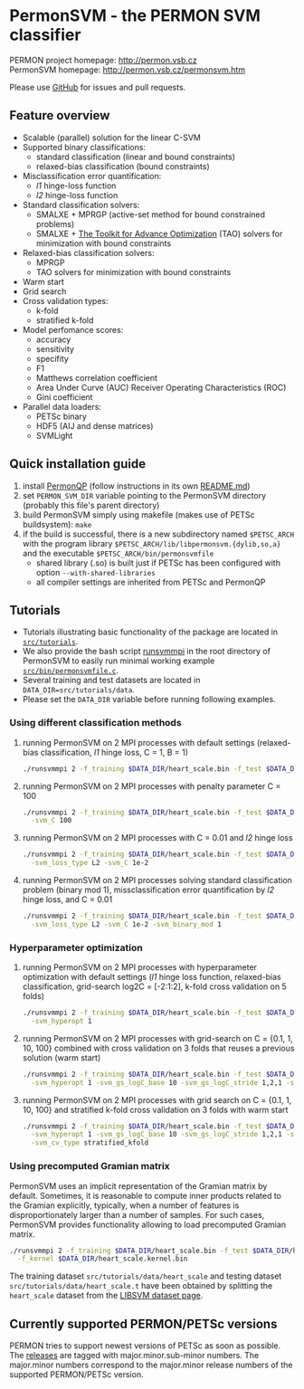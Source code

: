 PermonSVM - the PERMON SVM classifier
====================================

PERMON project homepage: <http://permon.vsb.cz>  
PermonSVM homepage: <http://permon.vsb.cz/permonsvm.htm>

Please use [GitHub](https://github.com/permon/permonsvm) for issues and pull requests.

Feature overview
-----------------

- Scalable (parallel) solution for the linear C-SVM 
- Supported binary classifications:	
	- standard classification (linear and bound constraints)
	- relaxed-bias classification (bound constraints)
- Misclassification error quantification:
	- _l1_ hinge-loss function
	- _l2_ hinge-loss function
- Standard classification solvers: 
	-  SMALXE + MPRGP (active-set method for bound constrained problems) 
	-  SMALXE + [The Toolkit for Advance Optimization](https://www.mcs.anl.gov/petsc/petsc-current/docs/manualpages/Tao/index.html) (TAO) solvers for minimization with bound constraints
- Relaxed-bias classification solvers:
	- MPRGP
	- TAO solvers for minimization with bound constraints 
- Warm start  
- Grid search
- Cross validation types:
	- k-fold 
	- stratified k-fold
- Model perfomance scores:
	- accuracy
	- sensitivity
	- specifity
	- F1
	- Matthews correlation coefficient 
	- Area Under Curve (AUC) Receiver Operating Characteristics (ROC)
	- Gini coefficient
- Parallel data loaders:
	- PETSc binary
	- HDF5 (AIJ and dense matrices)
	- SVMLight

Quick installation guide
-------------------------------------

1. install [PermonQP](https://github.com/permon/permon) (follow instructions in its own [README.md](https://github.com/permon/permon/blob/master/README.md))
2. set `PERMON_SVM_DIR` variable pointing to the PermonSVM directory (probably this file's parent directory)
3. build PermonSVM simply using makefile (makes use of PETSc buildsystem):
   `make`
4. if the build is successful, there is a new subdirectory named `$PETSC_ARCH` with the program library `$PETSC_ARCH/lib/libpermonsvm.{dylib,so,a}` and the executable `$PETSC_ARCH/bin/permonsvmfile`
   - shared library (.so) is built just if PETSc has been configured with option `--with-shared-libraries`
   - all compiler settings are inherited from PETSc and PermonQP

Tutorials
--------------------------

* Tutorials illustrating basic functionality of the package are located in [`src/tutorials`](https://github.com/permon/permonsvm/tree/master/src/tutorials).
* We also provide the bash script [runsvmmpi](https://github.com/permon/permonsvm/tree/master/runsvmmpi) in the root directory of PermonSVM to easily run minimal working example [`src/bin/permonsvmfile.c`](https://github.com/permon/permonsvm/tree/master/src/bin/permonsvmfile.c).
* Several training and test datasets are located in `DATA_DIR=src/tutorials/data`.
* Please set the `DATA_DIR` variable before running following examples.

### Using different classification methods

1. running PermonSVM on 2 MPI processes with default settings (relaxed-bias classification, _l1_ hinge loss, C = 1, B = 1)
   
 	```bash 
 	./runsvmmpi 2 -f_training $DATA_DIR/heart_scale.bin -f_test $DATA_DIR/heart_scale.t.bin
 	```
  
2. running PermonSVM on 2 MPI processes with penalty parameter C = 100 
	
	```bash
	./runsvmmpi 2 -f_training $DATA_DIR/heart_scale.bin -f_test $DATA_DIR/heart_scale.t.bin \
	  -svm_C 100
	```
   
3. running PermonSVM on 2 MPI processes with C = 0.01 and _l2_ hinge loss

	```bash
	./runsvmmpi 2 -f_training $DATA_DIR/heart_scale.bin -f_test $DATA_DIR/heart_scale.t.bin \
	  -svm_loss_type L2 -svm_C 1e-2
	```
  
4. running PermonSVM on 2 MPI processes solving standard classification problem (binary mod 1), missclassification error quantification by _l2_ hinge loss, and C = 0.01
	
	```bash
	./runsvmmpi 2 -f_training $DATA_DIR/heart_scale.bin -f_test $DATA_DIR/heart_scale.t.bin \
	  -svm_loss_type L2 -svm_C 1e-2 -svm_binary_mod 1
	```
	
### Hyperparameter optimization

1. running PermonSVM on 2 MPI processes with hyperparameter optimization with default settings (_l1_ hinge loss function, relaxed-bias classification, grid-search log2C = [-2:1:2], k-fold cross validation on 5 folds)

	```bash
	./runsvmmpi 2 -f_training $DATA_DIR/heart_scale.bin -f_test $DATA_DIR/heart_scale.t.bin \
	  -svm_hyperopt 1
	```
   
2. running PermonSVM on 2 MPI processes with grid-search on C = {0.1, 1, 10, 100} combined with cross validation on 3 folds that reuses a previous solution (warm start)

	```bash
	./runsvmmpi 2 -f_training $DATA_DIR/heart_scale.bin -f_test $DATA_DIR/heart_scale.t.bin \
	  -svm_hyperopt 1 -svm_gs_logC_base 10 -svm_gs_logC_stride 1,2,1 -svm_nfolds 3 -cross_svm_warm_start 1
	```
  
3. running PermonSVM on 2 MPI processes with grid search on C = {0.1, 1, 10, 100} and stratified k-fold cross validation on 3 folds with warm start

	```bash
	./runsvmmpi 2 -f_training $DATA_DIR/heart_scale.bin -f_test $DATA_DIR/heart_scale.t.bin \
	  -svm_hyperopt 1 -svm_gs_logC_base 10 -svm_gs_logC_stride 1,2,1 -svm_nfolds 3 -cross_svm_warm_start 1 \
	  -svm_cv_type stratified_kfold
	```
   
### Using precomputed Gramian matrix

PermonSVM uses an implicit representation of the Gramian matrix by default.
Sometimes, it is reasonable to compute inner products related to the Gramian explicitly, typically, when a number of features is disproportionately larger than a number of samples.
For such cases, PermonSVM provides functionality allowing to load precomputed Gramian matrix.

```bash
./runsvmmpi 2 -f_training $DATA_DIR/heart_scale.bin -f_test $DATA_DIR/heart_scale.t.bin \
  -f_kernel $DATA_DIR/heart_scale.kernel.bin
```

The training dataset `src/tutorials/data/heart_scale` and testing dataset `src/tutorials/data/heart_scale.t` have been obtained by splitting the `heart_scale` dataset from the [LIBSVM dataset page](https://www.csie.ntu.edu.tw/~cjlin/libsvmtools/datasets/binary.html#heart).


Currently supported PERMON/PETSc versions
----------------------------------
PERMON tries to support newest versions of PETSc as soon as possible. The [releases](https://github.com/It4innovations/permonsvm/releases) are tagged with major.minor.sub-minor numbers. The major.minor numbers correspond to the major.minor release numbers of the supported PERMON/PETSc version.
